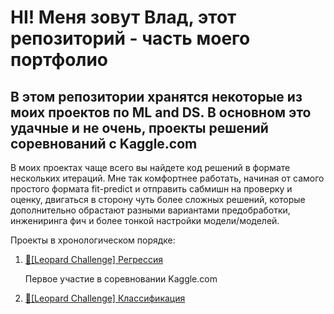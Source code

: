 # HI! Меня зовут Влад, этот репозиторий - часть моего портфолио

## В этом репозитории хранятся некоторые из моих проектов по ML and DS. В основном это удачные и не очень, проекты решений соревнований с Kaggle.com

В моих проектах чаще всего вы найдете код решений в формате нескольких итераций. Мне так комфортнее работать, начиная от самого простого формата fit-predict и отправить сабмишн на проверку и оценку, двигаться в сторону чуть более сложных решений, которые дополнительно обрастают разными вариантами предобработки, инжениринга фич и более тонкой настройки модели/моделей. 

Проекты в хронологическом порядке:

1. [🐆[Leopard Challenge] Регрессия](https://github.com/vladenec/ds_projects/tree/main/kaggle_regression_leopard_challenge)
    
    Первое участие в соревновании Kaggle.com
   
3. [🐆[Leopard Challenge] Классификация](https://github.com/vladenec/ds_projects/tree/main/kaggle_classification_leopard_challenge)
